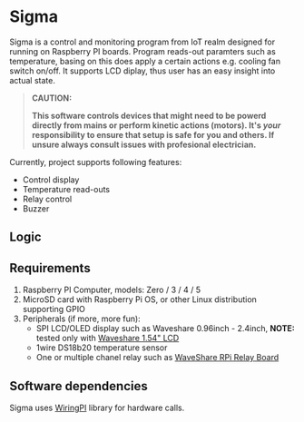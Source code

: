 # Sigma

Sigma is a control and monitoring program from IoT realm designed for running on Raspberry PI boards. Program reads-out paramters such as temperature, basing on this does apply a certain actions e.g. cooling fan switch on/off.
It supports LCD diplay, thus user has an easy insight into actual state.


> **CAUTION:**
> 
> **This software controls devices that might need to be powerd directly from mains or perform kinetic actions (motors). It's *your* responsibility to ensure that setup is safe for you and others. If unsure always consult issues with profesional electrician.**

Currently, project supports following features: 
- Control display
- Temperature read-outs
- Relay control
- Buzzer

## Logic



## Requirements

1. Raspberry PI Computer, models: Zero / 3 / 4 / 5
2. MicroSD card with Raspberry Pi OS, or other Linux distribution supporting GPIO
3. Peripherals (if more, more fun): 
   * SPI LCD/OLED display such as Waveshare 0.96inch - 2.4inch, **NOTE:** tested only with [Waveshare 1.54" LCD](https://www.waveshare.com/wiki/1.54inch_LCD_Module)
   * 1wire DS18b20 temperature sensor
   * One or multiple chanel relay such as [WaveShare RPi Relay Board](https://www.waveshare.com/wiki/RPi_Relay_Board)


## Software dependencies

Sigma uses [WiringPI](https://github.com/WiringPi/WiringPi) library for hardware calls.




